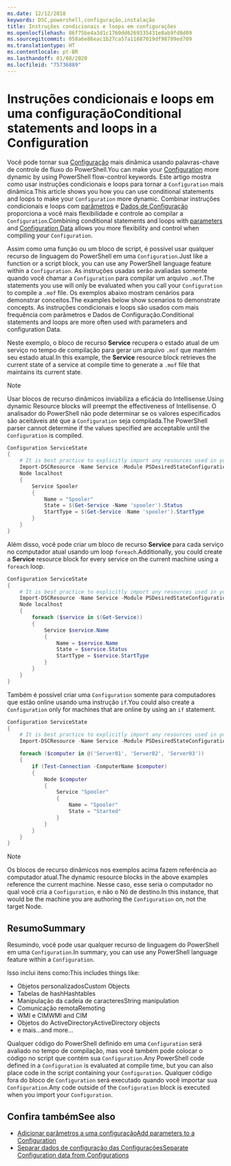```yaml
---
ms.date: 12/12/2018
keywords: DSC,powershell,configuração,instalação
title: Instruções condicionais e loops em configurações
ms.openlocfilehash: 86f75be4a3d1c1760dd6269335431e8ab9fd8d09
ms.sourcegitcommit: 058a6e86eac1b27ca57a11687019df98709ed709
ms.translationtype: HT
ms.contentlocale: pt-BR
ms.lasthandoff: 01/08/2020
ms.locfileid: "75736889"
---
```

# <a name="conditional-statements-and-loops-in-a-configuration"></a><span data-ttu-id="3c43d-103">Instruções condicionais e loops em uma configuração</span><span class="sxs-lookup"><span data-stu-id="3c43d-103">Conditional statements and loops in a Configuration</span></span>

<span data-ttu-id="3c43d-104">Você pode tornar sua [Configuração](configurations.md) mais dinâmica usando palavras-chave de controle de fluxo do PowerShell.</span><span class="sxs-lookup"><span data-stu-id="3c43d-104">You can make your [Configuration](configurations.md) more dynamic by using PowerShell flow-control keywords.</span></span> <span data-ttu-id="3c43d-105">Este artigo mostra como usar instruções condicionais e loops para tornar a `Configuration` mais dinâmica.</span><span class="sxs-lookup"><span data-stu-id="3c43d-105">This article shows you how you can use conditional statements and loops to make your `Configuration` more dynamic.</span></span> <span data-ttu-id="3c43d-106">Combinar instruções condicionais e loops com [parâmetros](add-parameters-to-a-configuration.md) e [Dados de Configuração](configData.md) proporciona a você mais flexibilidade e controle ao compilar a `Configuration`.</span><span class="sxs-lookup"><span data-stu-id="3c43d-106">Combining conditional statements and loops with [parameters](add-parameters-to-a-configuration.md) and [Configuration Data](configData.md) allows you more flexibility and control when compiling your `Configuration`.</span></span>

<span data-ttu-id="3c43d-107">Assim como uma função ou um bloco de script, é possível usar qualquer recurso de linguagem do PowerShell em uma `Configuration`.</span><span class="sxs-lookup"><span data-stu-id="3c43d-107">Just like a function or a script block, you can use any PowerShell language feature within a `Configuration`.</span></span>
<span data-ttu-id="3c43d-108">As instruções usadas serão avaliadas somente quando você chamar a `Configuration` para compilar um arquivo `.mof`.</span><span class="sxs-lookup"><span data-stu-id="3c43d-108">The statements you use will only be evaluated when you call your `Configuration` to compile a `.mof` file.</span></span> <span data-ttu-id="3c43d-109">Os exemplos abaixo mostram cenários para demonstrar conceitos.</span><span class="sxs-lookup"><span data-stu-id="3c43d-109">The examples below show scenarios to demonstrate concepts.</span></span> <span data-ttu-id="3c43d-110">As instruções condicionais e loops são usados com mais frequência com parâmetros e Dados de Configuração.</span><span class="sxs-lookup"><span data-stu-id="3c43d-110">Conditional statements and loops are more often used with parameters and configuration Data.</span></span>

<span data-ttu-id="3c43d-111">Neste exemplo, o bloco de recurso **Service** recupera o estado atual de um serviço no tempo de compilação para gerar um arquivo `.mof` que mantém seu estado atual.</span><span class="sxs-lookup"><span data-stu-id="3c43d-111">In this  example, the **Service** resource block retrieves the current state of a service at compile time to generate a `.mof` file that maintains its current state.</span></span>

> [!NOTE]
> <span data-ttu-id="3c43d-112">Usar blocos de recurso dinâmicos inviabiliza a eficácia do Intellisense.</span><span class="sxs-lookup"><span data-stu-id="3c43d-112">Using dynamic Resource blocks will preempt the effectiveness of Intellisense.</span></span> <span data-ttu-id="3c43d-113">O analisador do PowerShell não pode determinar se os valores especificados são aceitáveis até que a `Configuration` seja compilada.</span><span class="sxs-lookup"><span data-stu-id="3c43d-113">The PowerShell parser cannot determine if the values specified are acceptable until the `Configuration` is compiled.</span></span>

```powershell
Configuration ServiceState
{
    # It is best practice to explicitly import any resources used in your Configurations.
    Import-DSCResource -Name Service -Module PSDesiredStateConfiguration
    Node localhost
    {
        Service Spooler
        {
            Name = "Spooler"
            State = $(Get-Service -Name 'spooler').Status
            StartType = $(Get-Service -Name 'spooler').StartType
        }
    }
}
```

<span data-ttu-id="3c43d-114">Além disso, você pode criar um bloco de recurso **Service** para cada serviço no computador atual usando um loop `foreach`.</span><span class="sxs-lookup"><span data-stu-id="3c43d-114">Additionally, you could create a **Service** resource block for every service on the current machine using a `foreach` loop.</span></span>

```powershell
Configuration ServiceState
{
    # It is best practice to explicitly import any resources used in your Configurations.
    Import-DSCResource -Name Service -Module PSDesiredStateConfiguration
    Node localhost
    {
        foreach ($service in $(Get-Service))
        {
            Service $service.Name
            {
                Name = $service.Name
                State = $service.Status
                StartType = $service.StartType
            }
        }
    }
}
```

<span data-ttu-id="3c43d-115">Também é possível criar uma `Configuration` somente para computadores que estão online usando uma instrução `if`.</span><span class="sxs-lookup"><span data-stu-id="3c43d-115">You could also create a `Configuration` only for machines that are online by using an `if` statement.</span></span>

```powershell
Configuration ServiceState
{
    # It is best practice to explicitly import any resources used in your Configurations.
    Import-DSCResource -Name Service -Module PSDesiredStateConfiguration

    foreach ($computer in @('Server01', 'Server02', 'Server03'))
    {
        if (Test-Connection -ComputerName $computer)
        {
            Node $computer
            {
                Service "Spooler"
                {
                    Name = "Spooler"
                    State = "Started"
                }
            }
        }
    }
}
```

> [!NOTE]
> <span data-ttu-id="3c43d-116">Os blocos de recurso dinâmicos nos exemplos acima fazem referência ao computador atual.</span><span class="sxs-lookup"><span data-stu-id="3c43d-116">The dynamic resource blocks in the above examples reference the current machine.</span></span> <span data-ttu-id="3c43d-117">Nesse caso, esse seria o computador no qual você cria a `Configuration`, e não o Nó de destino.</span><span class="sxs-lookup"><span data-stu-id="3c43d-117">In this instance, that would be the machine you are authoring the `Configuration` on, not the target Node.</span></span>

<!---
Mention Get-DSCConfigurationFromSystem
-->

## <a name="summary"></a><span data-ttu-id="3c43d-118">Resumo</span><span class="sxs-lookup"><span data-stu-id="3c43d-118">Summary</span></span>

<span data-ttu-id="3c43d-119">Resumindo, você pode usar qualquer recurso de linguagem do PowerShell em uma `Configuration`.</span><span class="sxs-lookup"><span data-stu-id="3c43d-119">In summary, you can use any PowerShell language feature within a `Configuration`.</span></span>

<span data-ttu-id="3c43d-120">Isso inclui itens como:</span><span class="sxs-lookup"><span data-stu-id="3c43d-120">This includes things like:</span></span>

- <span data-ttu-id="3c43d-121">Objetos personalizados</span><span class="sxs-lookup"><span data-stu-id="3c43d-121">Custom Objects</span></span>
- <span data-ttu-id="3c43d-122">Tabelas de hash</span><span class="sxs-lookup"><span data-stu-id="3c43d-122">Hashtables</span></span>
- <span data-ttu-id="3c43d-123">Manipulação da cadeia de caracteres</span><span class="sxs-lookup"><span data-stu-id="3c43d-123">String manipulation</span></span>
- <span data-ttu-id="3c43d-124">Comunicação remota</span><span class="sxs-lookup"><span data-stu-id="3c43d-124">Remoting</span></span>
- <span data-ttu-id="3c43d-125">WMI e CIM</span><span class="sxs-lookup"><span data-stu-id="3c43d-125">WMI and CIM</span></span>
- <span data-ttu-id="3c43d-126">Objetos do ActiveDirectory</span><span class="sxs-lookup"><span data-stu-id="3c43d-126">ActiveDirectory objects</span></span>
- <span data-ttu-id="3c43d-127">e mais...</span><span class="sxs-lookup"><span data-stu-id="3c43d-127">and more...</span></span>

<span data-ttu-id="3c43d-128">Qualquer código do PowerShell definido em uma `Configuration` será avaliado no tempo de compilação, mas você também pode colocar o código no script que contém sua `Configuration`.</span><span class="sxs-lookup"><span data-stu-id="3c43d-128">Any PowerShell code defined in a `Configuration` is evaluated at compile time, but you can also place code in the script containing your `Configuration`.</span></span> <span data-ttu-id="3c43d-129">Qualquer código fora do bloco de `Configuration` será executado quando você importar sua `Configuration`.</span><span class="sxs-lookup"><span data-stu-id="3c43d-129">Any code outside of the `Configuration` block is executed when you import your `Configuration`.</span></span>

## <a name="see-also"></a><span data-ttu-id="3c43d-130">Confira também</span><span class="sxs-lookup"><span data-stu-id="3c43d-130">See also</span></span>

- [<span data-ttu-id="3c43d-131">Adicionar parâmetros a uma configuração</span><span class="sxs-lookup"><span data-stu-id="3c43d-131">Add parameters to a Configuration</span></span>](add-parameters-to-a-configuration.md)
- [<span data-ttu-id="3c43d-132">Separar dados de configuração das Configurações</span><span class="sxs-lookup"><span data-stu-id="3c43d-132">Separate Configuration data from Configurations</span></span>](configData.md)
